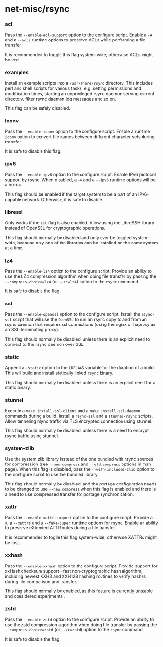 # net-misc/rsync

### acl
Pass the `--enable-acl-support` option to the configure script. Enable a `-A` and a `--acls` runtime options to preserve ACLs while performing a file transfer.

It is recommended to toggle this flag system-wide, otherwise ACLs might be lost.

### examples
Install an example scripts into a `/usr/share/rsync` directory. This includes perl and shell scripts for various tasks, e.g. setting permissions and modification times, starting an unprivileged rsync daemon serving current directory, filter rsync daemon log messages and so on.

This flag can be safely disabled.

### iconv
Pass the `--enable-iconv` option to the configure script. Enable a runtime `--iconv` option to convert file names between different character sets during transfer.

It is safe to disable this flag.

### ipv6
Pass the `--enable-ipv6` option to the configure script. Enable IPv6 protocol support by rsync. When disabled, a `-6` and a `--ipv6` runtime options will be a no-op.

This flag should be enabled if the target system to be a part of an IPv6-capable network. Otherwise, it is safe to disable.

### libressl
Only works if the `ssl` flag is also enabled. Allow using the LibreSSH library instead of OpenSSL for cryptographic operations.

This flag should normally be disabled and only ever be toggled system-wide, because only one of the libraries can be installed on the same system at a time.

### lz4
Pass the `--enable-lz4` option to the configure script. Provide an ability to use the LZ4 compression algorithm when doing file transfer by passing the `--compress-choice=lz4` (or `--zc=lz4`) option to the `rsync` command.

It is safe to disable the flag.

### ssl
Pass the `--enable-openssl` option to the configure script. Install the `rsync-ssl` script that will use the `OpenSSL` to run an rsync copy to and from an rsync daemon that requires ssl connections (using the nginx or haproxy as an SSL-terminating proxy).

This flag should normally be disabled, unless there is an explicit need to connect to the rsync daemon over SSL.

### static
Append a `-static` option to the `LDFLAGS` variable for the duration of a build. This will build and install statically linked `rsync` binary.

This flag should normally be disabled, unless there is an explicit need for a static binary.

### stunnel
Execute a `make install-ssl-client` and a `make install-ssl-daemon` commands during a build. Install a `rsync-ssl` and a `stunnel-rsync` scripts. Allow tunneling rsync traffic via TLS encrypted connection using stunnel.

This flag should normally be disabled, unless there is a need to encrypt rsync traffic using stunnel.

### system-zlib
Use the system zlib library instead of the one bundled with rsync sources for compression (see `--new-compress` and `--old-compress` options in man page). When this flag is disabled, pass the `--with-included-zlib` option to the configure script to use the bundled library.

This flag should normally be disabled, and the portage configuration needs to be changed to use `--new-compress` when this flag is enabled and there is a need to use compressed transfer for portage synchronization.

### xattr
Pass the `--enable-xattr-support` option to the configure script. Provide a `-X`, a `--xattrs` and a `--fake-super` runtime options for rsync. Enable an ability to preserve eXtended ATTRibutes during a file transfer.

It is recommended to toglle this flag system-wide, otherwise XATTRs might be lost.

### xxhash
Pass the `--enable-xxhash` option to the configure script. Provide support for xxHash checksum support - fast non-cryptographic hash algorithm, including newest XXH3 and XXH128 hashing routines to verify hashes during file comparison and transfer.

This flag should normally be enabled, as this feature is currently unstable and considered experimental.

### zstd
Pass the `--enable-zstd` option to the configure script. Provide an ability to use the zstd compression algorithm when doing file transfer by passing the `--compress-choice=zstd` (or `--zc=zstd`) option to the `rsync` command.

It is safe to disable the flag.
